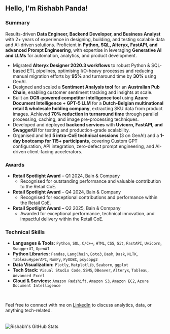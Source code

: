 ## Hello, I'm Rishabh Panda!

### Summary

Results-driven **Data Engineer, Backend Developer, and Business Analyst** with 2+ years of experience in designing, building, and testing scalable data and AI-driven solutions. Proficient in **Python, SQL, Alteryx, FastAPI, and advanced Prompt Engineering**, with expertise in leveraging **Generative AI and LLMs** for automation, analytics, and product development.  

- Migrated **Alteryx Designer 2020.3 workflows** to robust Python & SQL-based ETL pipelines, optimising I/O-heavy processes and reducing manual migration efforts by **95%** and turnaround time by **30%** using GenAI.  
- Designed and scaled a **Sentiment Analysis tool** for an **Australian Pub Chain**, enabling customer sentiment tracking and insights at scale.  
- Built an **OCR-powered competitor intelligence tool** using **Azure Document Intelligence + GPT-5 LLM** for a **Dutch-Belgian multinational retail & wholesale holding company**, extracting SKU data from product images. Achieved **70% reduction in turnaround time** through parallel processing, caching, and image pre-processing techniques.  
- Developed and deployed **backend services** with **Uvicorn, FastAPI, and SwaggerUI** for testing and production-grade scalability.  
- Organised and led **5 intra-CoE technical sessions** (3 on GenAI) and a **1-day bootcamp for 115+ participants**, covering Custom GPT configuration, API integration, zero-defect prompt engineering, and AI-driven client-facing accelerators.  

### Awards

- **Retail Spotlight Award** – Q1 2024, Bain & Company  
  - Recognised for outstanding performance and valuable contribution to the Retail CoE.  
- **Retail Spotlight Award** – Q4 2024, Bain & Company  
  - Recognised for exceptional contributions and performance within the Retail CoE.  
- **Retail Spotlight Award** – Q2 2025, Bain & Company  
  - Awarded for exceptional performance, technical innovation, and impactful delivery within the Retail CoE.  

### Technical Skills

- **Languages & Tools:** `Python`, `SQL`, `C/C++`, `HTML`, `CSS`, `Git`, `FastAPI`, `Uvicorn`, `SwaggerUI`, `OpenAI`  
- **Python Libraries:** `Pandas`, `LangChain`, `Boto3`, `Dash`, `Dask`, `NLTK`, `TableauHyperAPI`, `NumPy`, `PyODBC`, `psycopg2`  
- **Data Visualization:** `Plotly`, `Matplotlib`, `Seaborn`, `ggplot`  
- **Tech Stack:** `Visual Studio Code`, `SSMS`, `DBeaver`, `Alteryx`, `Tableau`, `Advanced Excel`  
- **Cloud & Services:** `Amazon Redshift`, `Amazon S3`, `Amazon EC2`, `Azure Document Intelligence`
</br>

Feel free to connect with me on [LinkedIn](https://www.linkedin.com/in/rishabhpanda) to discuss analytics, data, or anything tech-related.
</br>
</br>
</br>
![Rishabh's GitHub Stats](https://github-readme-stats.vercel.app/api?username=rishabh-panda&theme=onedark&show_icons=true&count_private=true)
